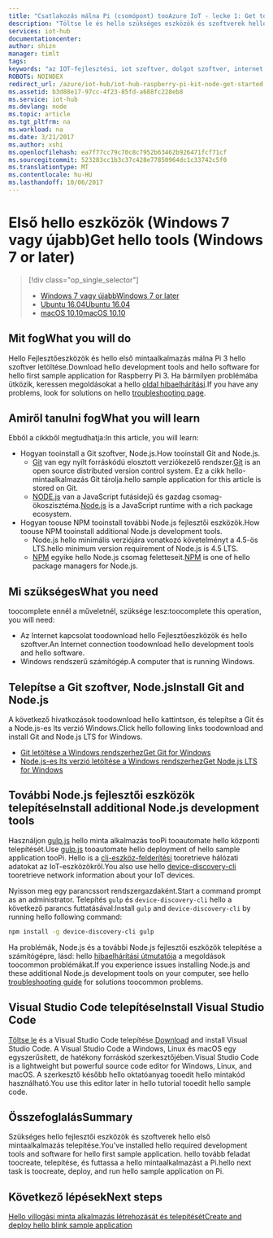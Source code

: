 ```yaml
---
title: "Csatlakozás málna Pi (csomópont) tooAzure IoT - lecke 1: Get tools (Windows) |} Microsoft Docs"
description: "Töltse le és hello szükséges eszközök és szoftverek hello első mintaalkalmazás Pi telepítéséhez Windows 7 és újabb verziók."
services: iot-hub
documentationcenter: 
author: shizn
manager: timlt
tags: 
keywords: "az IOT-fejlesztési, iot szoftver, dolgot szoftver, internet git telepítése windows, Futtatás gulp, csomópont js windows telepítése, npm telepítése windows, python telepítése windows"
ROBOTS: NOINDEX
redirect_url: /azure/iot-hub/iot-hub-raspberry-pi-kit-node-get-started
ms.assetid: b3d88e17-97cc-4f23-85fd-a688fc228eb8
ms.service: iot-hub
ms.devlang: node
ms.topic: article
ms.tgt_pltfrm: na
ms.workload: na
ms.date: 3/21/2017
ms.author: xshi
ms.openlocfilehash: ea7f77cc79c70c8c7952b63462b926471fcf71cf
ms.sourcegitcommit: 523283cc1b3c37c428e77850964dc1c33742c5f0
ms.translationtype: MT
ms.contentlocale: hu-HU
ms.lasthandoff: 10/06/2017
---
```

# <a name="get-hello-tools-windows-7-or-later"></a><span data-ttu-id="7558f-104">Első hello eszközök (Windows 7 vagy újabb)</span><span class="sxs-lookup"><span data-stu-id="7558f-104">Get hello tools (Windows 7 or later)</span></span>

> [!div class="op_single_selector"]
> * [<span data-ttu-id="7558f-105">Windows 7 vagy újabb</span><span class="sxs-lookup"><span data-stu-id="7558f-105">Windows 7 or later</span></span>](iot-hub-raspberry-pi-kit-node-lesson1-get-the-tools-win32.md)
> * [<span data-ttu-id="7558f-106">Ubuntu 16.04</span><span class="sxs-lookup"><span data-stu-id="7558f-106">Ubuntu 16.04</span></span>](iot-hub-raspberry-pi-kit-node-lesson1-get-the-tools-ubuntu.md)
> * [<span data-ttu-id="7558f-107">macOS 10.10</span><span class="sxs-lookup"><span data-stu-id="7558f-107">macOS 10.10</span></span>](iot-hub-raspberry-pi-kit-node-lesson1-get-the-tools-mac.md)


## <a name="what-you-will-do"></a><span data-ttu-id="7558f-108">Mit fog</span><span class="sxs-lookup"><span data-stu-id="7558f-108">What you will do</span></span>
<span data-ttu-id="7558f-109">Hello Fejlesztőeszközök és hello első mintaalkalmazás málna Pi 3 hello szoftver letöltése.</span><span class="sxs-lookup"><span data-stu-id="7558f-109">Download hello development tools and hello software for hello first sample application for Raspberry Pi 3.</span></span> <span data-ttu-id="7558f-110">Ha bármilyen problémába ütközik, keressen megoldásokat a hello [oldal hibaelhárítási](iot-hub-raspberry-pi-kit-node-troubleshooting.md).</span><span class="sxs-lookup"><span data-stu-id="7558f-110">If you have any problems, look for solutions on hello [troubleshooting page](iot-hub-raspberry-pi-kit-node-troubleshooting.md).</span></span>

## <a name="what-you-will-learn"></a><span data-ttu-id="7558f-111">Amiről tanulni fog</span><span class="sxs-lookup"><span data-stu-id="7558f-111">What you will learn</span></span>
<span data-ttu-id="7558f-112">Ebből a cikkből megtudhatja:</span><span class="sxs-lookup"><span data-stu-id="7558f-112">In this article, you will learn:</span></span>

* <span data-ttu-id="7558f-113">Hogyan tooinstall a Git szoftver, Node.js.</span><span class="sxs-lookup"><span data-stu-id="7558f-113">How tooinstall Git and Node.js.</span></span>
  * <span data-ttu-id="7558f-114">[Git](https://git-scm.com) van egy nyílt forráskódú elosztott verziókezelő rendszer.</span><span class="sxs-lookup"><span data-stu-id="7558f-114">[Git](https://git-scm.com) is an open source distributed version control system.</span></span> <span data-ttu-id="7558f-115">Ez a cikk hello-mintaalkalmazás Git tárolja.</span><span class="sxs-lookup"><span data-stu-id="7558f-115">hello sample application for this article is stored on Git.</span></span>
  * <span data-ttu-id="7558f-116">[NODE.js](https://nodejs.org/en/) van a JavaScript futásidejű és gazdag csomag-ökoszisztéma.</span><span class="sxs-lookup"><span data-stu-id="7558f-116">[Node.js](https://nodejs.org/en/) is a JavaScript runtime with a rich package ecosystem.</span></span>
* <span data-ttu-id="7558f-117">Hogyan toouse NPM tooinstall további Node.js fejlesztői eszközök.</span><span class="sxs-lookup"><span data-stu-id="7558f-117">How toouse NPM tooinstall additional Node.js development tools.</span></span>
  * <span data-ttu-id="7558f-118">Node.js hello minimális verziójára vonatkozó követelményt a 4.5-ös LTS.</span><span class="sxs-lookup"><span data-stu-id="7558f-118">hello minimum version requirement of Node.js is 4.5 LTS.</span></span>
  * <span data-ttu-id="7558f-119">[NPM](https://www.npmjs.com) egyike hello Node.js csomag feletteseit.</span><span class="sxs-lookup"><span data-stu-id="7558f-119">[NPM](https://www.npmjs.com) is one of hello package managers for Node.js.</span></span>

## <a name="what-you-need"></a><span data-ttu-id="7558f-120">Mi szükséges</span><span class="sxs-lookup"><span data-stu-id="7558f-120">What you need</span></span>
<span data-ttu-id="7558f-121">toocomplete ennél a műveletnél, szüksége lesz:</span><span class="sxs-lookup"><span data-stu-id="7558f-121">toocomplete this operation, you will need:</span></span>

* <span data-ttu-id="7558f-122">Az Internet kapcsolat toodownload hello Fejlesztőeszközök és hello szoftver.</span><span class="sxs-lookup"><span data-stu-id="7558f-122">An Internet connection toodownload hello development tools and hello software.</span></span>
* <span data-ttu-id="7558f-123">Windows rendszerű számítógép.</span><span class="sxs-lookup"><span data-stu-id="7558f-123">A computer that is running Windows.</span></span>

## <a name="install-git-and-nodejs"></a><span data-ttu-id="7558f-124">Telepítse a Git szoftver, Node.js</span><span class="sxs-lookup"><span data-stu-id="7558f-124">Install Git and Node.js</span></span>
<span data-ttu-id="7558f-125">A következő hivatkozások toodownload hello kattintson, és telepítse a Git és a Node.js-es lts verzió Windows.</span><span class="sxs-lookup"><span data-stu-id="7558f-125">Click hello following links toodownload and install Git and Node.js LTS for Windows.</span></span>

* [<span data-ttu-id="7558f-126">Git letöltése a Windows rendszerhez</span><span class="sxs-lookup"><span data-stu-id="7558f-126">Get Git for Windows</span></span>](https://git-scm.com/download/win/)
* [<span data-ttu-id="7558f-127">Node.js-es lts verzió letöltése a Windows rendszerhez</span><span class="sxs-lookup"><span data-stu-id="7558f-127">Get Node.js LTS for Windows</span></span>](https://nodejs.org/en/)

## <a name="install-additional-nodejs-development-tools"></a><span data-ttu-id="7558f-128">További Node.js fejlesztői eszközök telepítése</span><span class="sxs-lookup"><span data-stu-id="7558f-128">Install additional Node.js development tools</span></span>
<span data-ttu-id="7558f-129">Használjon [gulp.js](http://gulpjs.com) hello minta alkalmazás tooPi tooautomate hello központi telepítését.</span><span class="sxs-lookup"><span data-stu-id="7558f-129">Use [gulp.js](http://gulpjs.com) tooautomate hello deployment of hello sample application tooPi.</span></span> <span data-ttu-id="7558f-130">Hello is a [cli-eszköz-felderítési](https://github.com/Azure/device-discovery-cli) tooretrieve hálózati adatokat az IoT-eszközökről.</span><span class="sxs-lookup"><span data-stu-id="7558f-130">You also use hello [device-discovery-cli](https://github.com/Azure/device-discovery-cli) tooretrieve network information about your IoT devices.</span></span>

<span data-ttu-id="7558f-131">Nyisson meg egy parancssort rendszergazdaként.</span><span class="sxs-lookup"><span data-stu-id="7558f-131">Start a command prompt as an administrator.</span></span> <span data-ttu-id="7558f-132">Telepítés `gulp` és `device-discovery-cli` hello a következő parancs futtatásával:</span><span class="sxs-lookup"><span data-stu-id="7558f-132">Install `gulp` and `device-discovery-cli` by running hello following command:</span></span>

```bash
npm install -g device-discovery-cli gulp
```

<span data-ttu-id="7558f-133">Ha problémák, Node.js és a további Node.js fejlesztői eszközök telepítése a számítógépre, lásd: hello [hibaelhárítási útmutatója](iot-hub-raspberry-pi-kit-node-troubleshooting.md) a megoldások toocommon problémákat.</span><span class="sxs-lookup"><span data-stu-id="7558f-133">If you experience issues installing Node.js and these additional Node.js development tools on your computer, see hello [troubleshooting guide](iot-hub-raspberry-pi-kit-node-troubleshooting.md) for solutions toocommon problems.</span></span>

## <a name="install-visual-studio-code"></a><span data-ttu-id="7558f-134">Visual Studio Code telepítése</span><span class="sxs-lookup"><span data-stu-id="7558f-134">Install Visual Studio Code</span></span>
<span data-ttu-id="7558f-135">[Töltse le](https://code.visualstudio.com/docs/setup/windows) és a Visual Studio Code telepítése.</span><span class="sxs-lookup"><span data-stu-id="7558f-135">[Download](https://code.visualstudio.com/docs/setup/windows) and install Visual Studio Code.</span></span> <span data-ttu-id="7558f-136">A Visual Studio Code a Windows, Linux és macOS egy egyszerűsített, de hatékony forráskód szerkesztőjében.</span><span class="sxs-lookup"><span data-stu-id="7558f-136">Visual Studio Code is a lightweight but powerful source code editor for Windows, Linux, and macOS.</span></span> <span data-ttu-id="7558f-137">A szerkesztő később hello oktatóanyag tooedit hello mintakód használható.</span><span class="sxs-lookup"><span data-stu-id="7558f-137">You use this editor later in hello tutorial tooedit hello sample code.</span></span>

## <a name="summary"></a><span data-ttu-id="7558f-138">Összefoglalás</span><span class="sxs-lookup"><span data-stu-id="7558f-138">Summary</span></span>
<span data-ttu-id="7558f-139">Szükséges hello fejlesztői eszközök és szoftverek hello első mintaalkalmazás telepítése.</span><span class="sxs-lookup"><span data-stu-id="7558f-139">You've installed hello required development tools and software for hello first sample application.</span></span> <span data-ttu-id="7558f-140">hello tovább feladat toocreate, telepítése, és futtassa a hello mintaalkalmazást a Pi.</span><span class="sxs-lookup"><span data-stu-id="7558f-140">hello next task is toocreate, deploy, and run hello sample application on Pi.</span></span>

## <a name="next-steps"></a><span data-ttu-id="7558f-141">Következő lépések</span><span class="sxs-lookup"><span data-stu-id="7558f-141">Next steps</span></span>
[<span data-ttu-id="7558f-142">Hello villogási minta alkalmazás létrehozását és telepítését</span><span class="sxs-lookup"><span data-stu-id="7558f-142">Create and deploy hello blink sample application</span></span>](iot-hub-raspberry-pi-kit-node-lesson1-deploy-blink-app.md)

